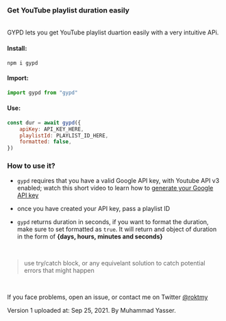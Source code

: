 ### Get YouTube playlist duration easily

<br>
GYPD lets you get YouTube playlist duartion easily with a very intuitive APi.

#### Install:

```
npm i gypd
```

#### Import:

```js
import gypd from "gypd"
```

#### Use:

```js
const dur = await gypd({
	apiKey: API_KEY_HERE,
	playlistId: PLAYLIST_ID_HERE,
	formatted: false,
})
```

### How to use it?

- `gypd` requires that you have a valid Google API key, with Youtube API v3 enabled; watch this short video to learn how to [ generate your Google API key]()

- once you have created your API key, pass a playlist ID

- `gypd` returns duration in seconds, if you want to format the duration, make sure to set formatted as `true`. It will return and object of duration in the form of **{days, hours, minutes and seconds}**

<br>

> use try/catch block, or any equivelant solution to catch potential errors that might happen

<br>

If you face problems, open an issue, or contact me on Twitter [@roktmy](https://twitter.com/roktmy)

Version 1 uploaded at: Sep 25, 2021. By Muhammad Yasser.
